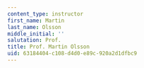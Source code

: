 ```yaml
---
content_type: instructor
first_name: Martin
last_name: Olsson
middle_initial: ''
salutation: Prof.
title: Prof. Martin Olsson
uid: 63184404-c108-d4d0-e89c-920a2d1dfbc9
---
```

